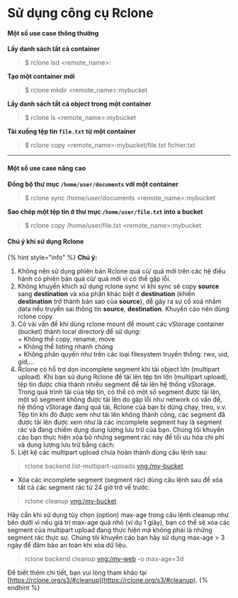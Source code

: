 # Sử dụng công cụ Rclone

#### Một số use case thông thường <a href="#sudungcongcurclone-motsousecasethongthuong" id="sudungcongcurclone-motsousecasethongthuong"></a>

**Lấy danh sách tất cả container**

> $ rclone lsd \<remote\_name>:

**Tạo một container mới**

> $ rclone mkdir \<remote\_name>:mybucket

**Lấy danh sách tất cả object trong một container**

> $ rclone ls \<remote\_name>:mybucket

**Tải xuống tệp tin `file.txt` từ một container**

> $ rclone copy \<remote\_name>:mybucket/file.txt fichier.txt

***

#### Một số use case nâng cao <a href="#sudungcongcurclone-motsousecasenangcao" id="sudungcongcurclone-motsousecasenangcao"></a>

**Đồng bộ thư mục `/home/user/documents` với một container**

> $ rclone sync /home/user/documents \<remote\_name>:mybucket

**Sao chép một tệp tin ở thư mục `/home/user/file.txt` into a bucket**

> $ rclone copy /home/user/file.txt \<remote\_name>:mybucket

#### Chú ý khi sử dụng Rclone <a href="#sudungcongcurclone-chuykhisudungrclone" id="sudungcongcurclone-chuykhisudungrclone"></a>

{% hint style="info" %}
**Chú ý:**&#x20;



1. Không nên sử dụng phiên bản Rclone quá cũ/ quá mới trên các hệ điều hành có phiên bản quá cũ/ quá mới vì có thể gặp lỗi.
2. Không khuyến khích sử dụng rclone sync vì khi sync sẽ copy **source** sang **destination** và xóa phần khác biệt ở **destination** (khiến **destination** trở thành bản sao của **source**), dễ gây ra sự cố xoá nhầm data nếu truyền sai thông tin **source**, **destination**. Khuyến cáo nên dùng rclone copy.
3. &#x20;Có vài vấn đề khi dùng rclone mount để mount các vStorage container (bucket) thành local directory để sử dụng:\
   \+ Không thể copy, rename, move\
   \+ Không thể listing nhanh chóng\
   \+ Không phân quyền như trên các loại filesystem truyền thống: rwx, uid, gid,...
4. Rclone có hỗ trợ dọn incomplete segment khi tải object lớn (multipart upload). Khi bạn sử dụng Rclone để tải lên tệp tin lớn (multipart upload), tệp tin được chia thành nhiều segment để tải lên hệ thống vStorage. Trong quá trình tải của tệp tin, có thể có một số segment được tải lên, một số segment không được tải lên do gặp lỗi như network có vấn đề, hệ thống vStorage đang quá tải, Rclone của bạn bị dừng chạy, treo, v.v. Tệp tin khi đó được xem như tải lên không thành công, các segment đã được tải lên được xem như là các incomplete segment hay là segment rác và đang chiếm dụng dung lượng lưu trữ của bạn. Chúng tôi khuyến cáo bạn thực hiện xóa bỏ những segment rác này để tối ưu hóa chi phí và dung lượng lưu trữ bằng cách:
5. Liệt kê các multipart upload chưa hoàn thành dùng câu lệnh sau:

> rclone  backend list-multipart-uploads [vng:/my-bucket](http://vng/my-bucket)

* Xóa các incomplete segment (segment rác) dùng câu lệnh sau để xóa tất cả các segment rác từ 24 giờ trở về trước:

> rclone cleanup [vng:/my-bucket](http://vng/my-bucket)

Hãy cẩn khi sử dụng tùy chọn (option) max-age trong câu lệnh cleanup như bên dưới vì nếu giá trị max-age quá nhỏ (ví dụ 1 giây), bạn có thể sẽ xóa các segment của multipart upload đang thực hiện mà không phải là những segment rác thực sự. Chúng tôi khuyến cáo bạn hãy sử dụng max-age > 3 ngày để đảm bảo an toàn khi xóa dữ liệu.

> rclone backend cleanup [vng:/my-web](http://vng/my-web) -o max-age=3d

Để biết thêm chi tiết, bạn vui lòng tham khảo tại [https://rclone.org/s3/#cleanup](https://rclone.org/s3/#cleanup).
{% endhint %}

